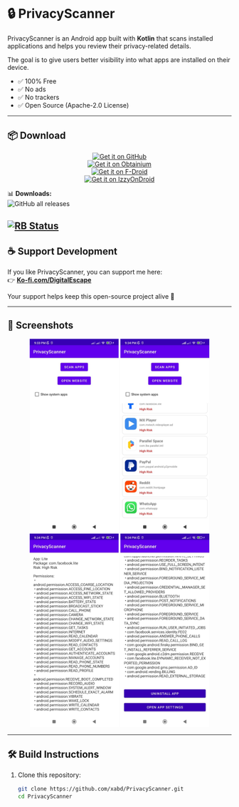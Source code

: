 # 🔒 PrivacyScanner  

PrivacyScanner is an Android app built with **Kotlin** that scans installed applications and helps you review their privacy-related details.  

The goal is to give users better visibility into what apps are installed on their device.  
- ✅ 100% Free  
- ✅ No ads  
- ✅ No trackers  
- ✅ Open Source (Apache-2.0 License)  

---

## 📦 Download

<p align="center">
  <a href="https://github.com/xabd/PrivacyScanner/releases">
    <img src="https://img.shields.io/badge/Get%20it%20on-GitHub-181717?style=for-the-badge&logo=github&logoColor=white" alt="Get it on GitHub">
  </a>
  <br/>
  <a href="https://apps.obtainium.im/apk/nodomain.xabd.privacyscanner">
    <img src="https://img.shields.io/badge/Get%20it%20on-Obtainium-5E2E91?style=for-the-badge&logo=obtainium&logoColor=white" alt="Get it on Obtainium">
  </a>
  <br/>
  <a href="https://f-droid.org/packages/nodomain.xabd.privacyscanner">
    <img src="https://img.shields.io/badge/Get%20it%20on-F--Droid-1976D2?style=for-the-badge&logo=fdroid&logoColor=white" alt="Get it on F-Droid">
  </a>
  <br/>
  <a href="https://apt.izzysoft.de/fdroid/index/apk/nodomain.xabd.privacyscanner">
    <img src="https://img.shields.io/badge/Get%20it%20on-IzzyOnDroid-00C853?style=for-the-badge&logo=android&logoColor=white" alt="Get it on IzzyOnDroid">
  </a>
</p>

📊 **Downloads:**  
![GitHub all releases](https://img.shields.io/github/downloads/xabd/PrivacyScanner/total?label=Total%20Downloads&logo=github&color=brightgreen)



[<img src="https://shields.rbtlog.dev/simple/nodomain.xabd.privacyscanner" alt="RB Status">](https://shields.rbtlog.dev/nodomain.xabd.privacyscanner)
---

## ☕ Support Development  

If you like PrivacyScanner, you can support me here:  
👉 [**Ko-fi.com/DigitalEscape**](https://ko-fi.com/digitalescape)  

Your support helps keep this open-source project alive 💚  

---

## 📸 Screenshots  

<p align="center">
  <img src="metadata/en-US/images/phoneScreenshots/A.jpg" width="200" />
  <img src="metadata/en-US/images/phoneScreenshots/B.jpg" width="200" />
  <img src="metadata/en-US/images/phoneScreenshots/C.jpg" width="200" />
  <img src="metadata/en-US/images/phoneScreenshots/D.jpg" width="200" />
</p>

---

## 🛠️ Build Instructions  

1. Clone this repository:
   ```bash
   git clone https://github.com/xabd/PrivacyScanner.git
   cd PrivacyScanner

